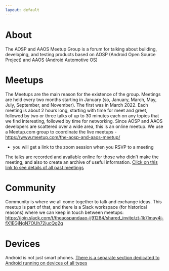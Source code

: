 ```yaml
---
layout: default
---
```


# About

The AOSP and AAOS Meetup Group is a forum for talking about building,
developing, and testing products based on AOSP (Android Open Source Project)
and AAOS (Android Automotive OS)


# Meetups

The Meetups are the main reason for the existence of the group.  Meetings are
held every two months starting in January (so, January, March, May, July,
September, and November). The first was in March 2022.  Each meeting is about
2 hours long, starting with time for meet and greet, followed by two or three
talks of up to 30 minutes each on any topics that we find interesting, followed
by time for networking. Since AOSP and AAOS developers are scattered over a
wide area, this is an online meetup. We use a Meetup.com group to coordinate
the live meetups - <https://www.meetup.com/the-aosp-and-aaos-meetup/>
 - you will get a link to the zoom session when you RSVP to a meeting

The talks are recorded and available online for those who didn't make the
meeting, and also to create an archive of useful information. [Click on this
link to see details of all past meetings](meetup.html)


# Community

Community is where we all come together to talk and exchange ideas. This meetup
is part of that, and there is a Slack workspace (for historical reasons) where we
can keep in touch between meetups:
<https://join.slack.com/t/theaospandaao-ij91284/shared_invite/zt-1k7lmay4j-fX1EGjNgN7OUh72jucQg2g>


# Devices

Android is not just smart phones. [There is a separate section dedicated to
Android running on devices of all types](devices.html)



